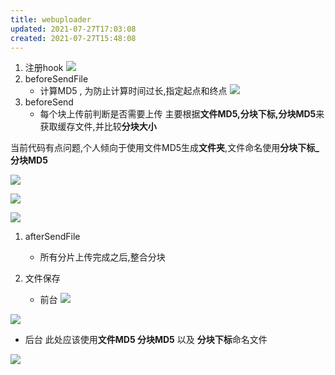 ```yaml
---
title: webuploader
updated: 2021-07-27T17:03:08
created: 2021-07-27T15:48:08
---
```


1.  注册hook
![](C:\Users\hvgub\AppData\Local\Temp\第一笔记本\pandoc/media/image1.png)
1.  beforeSendFile
    - 计算MD5 , 为防止计算时间过长,指定起点和终点
![](C:\Users\hvgub\AppData\Local\Temp\第一笔记本\pandoc/media/image2.png)
1.  beforeSend
    - 每个块上传前判断是否需要上传
主要根据**文件MD5,分块下标,分块MD5**来获取缓存文件,并比较**分块大小**

当前代码有点问题,个人倾向于使用文件MD5生成**文件夹**,文件命名使用**分块下标_分块MD5**

![](C:\Users\hvgub\AppData\Local\Temp\第一笔记本\pandoc/media/image3.png)

![](C:\Users\hvgub\AppData\Local\Temp\第一笔记本\pandoc/media/image4.png)

![](C:\Users\hvgub\AppData\Local\Temp\第一笔记本\pandoc/media/image5.png)

1.  afterSendFile
    - 所有分片上传完成之后,整合分块

1.  文件保存
    - 前台
![](C:\Users\hvgub\AppData\Local\Temp\第一笔记本\pandoc/media/image6.png)

![](C:\Users\hvgub\AppData\Local\Temp\第一笔记本\pandoc/media/image7.png)

- 后台
此处应该使用**文件MD5 分块MD5** 以及 **分块下标**命名文件

![](C:\Users\hvgub\AppData\Local\Temp\第一笔记本\pandoc/media/image8.png)

